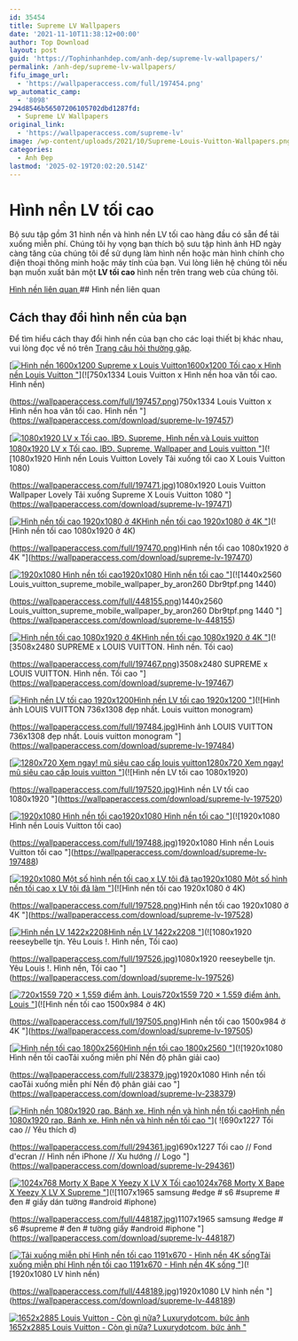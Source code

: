 ```yaml
---
id: 35454
title: Supreme LV Wallpapers
date: '2021-11-10T11:38:12+00:00'
author: Top Download
layout: post
guid: 'https://Tophinhanhdep.com/anh-dep/supreme-lv-wallpapers/'
permalink: /anh-dep/supreme-lv-wallpapers/
fifu_image_url:
  - 'https://wallpaperaccess.com/full/197454.png'
wp_automatic_camp:
  - '8098'
294d8546b56507206105702dbd1287fd:
  - Supreme LV Wallpapers
original_link:
  - 'https://wallpaperaccess.com/supreme-lv'
image: /wp-content/uploads/2021/10/Supreme-Louis-Vuitton-Wallpapers.png
categories:
  - Ảnh Đẹp
lastmod: '2025-02-19T20:02:20.514Z'
---
```

# Hình nền LV tối cao

Bộ sưu tập gồm 31 hình nền và hình nền LV tối cao hàng đầu có sẵn để tải xuống miễn phí. Chúng tôi hy vọng bạn thích bộ sưu tập hình ảnh HD ngày càng tăng của chúng tôi để sử dụng làm hình nền hoặc màn hình chính cho điện thoại thông minh hoặc máy tính của bạn. Vui lòng liên hệ chúng tôi nếu bạn muốn xuất bản một **LV tối cao** hình nền trên trang web của chúng tôi.

[Hình nền liên quan ](#related) ## Hình nền liên quan

## Cách thay đổi hình nền của bạn

Để tìm hiểu cách thay đổi hình nền của bạn cho các loại thiết bị khác nhau, vui lòng đọc về nó trên [Trang câu hỏi thường gặp](https://tophinhanhdep.com/faq/).

  
[[![Hình nền 1600x1200 Supreme x Louis Vuitton](https://wallpaperaccess.com/full/197454.png)1600x1200 Tối cao x Hình nền Louis Vuitton "](https://wallpaperaccess.com/download/supreme-lv-197454)](![750x1334 Louis Vuitton x Hình nền hoa văn tối cao.  Hình nền)

(https://wallpaperaccess.com/full/197457.png)750x1334 Louis Vuitton x Hình nền hoa văn tối cao. Hình nền "](https://wallpaperaccess.com/download/supreme-lv-197457)

[[![1080x1920 LV x Tối cao.  lB⅁.  Supreme, Hình nền và Louis vuitton](https://wallpaperaccess.com/full/22399.jpg)1080x1920 LV x Tối cao. lB⅁. Supreme, Wallpaper and Louis vuitton "](https://wallpaperaccess.com/download/supreme-lv-22399)](![1080x1920 Hình nền Louis Vuitton Lovely Tải xuống tối cao X Louis Vuitton 1080)

(https://wallpaperaccess.com/full/197471.jpg)1080x1920 Louis Vuitton Wallpaper Lovely Tải xuống Supreme X Louis Vuitton 1080 "](https://wallpaperaccess.com/download/supreme-lv-197471)

[[![Hình nền tối cao 1920x1080 ở 4K](https://wallpaperaccess.com/full/22409.png)Hình nền tối cao 1920x1080 ở 4K "](https://wallpaperaccess.com/download/supreme-lv-22409)](![Hình nền tối cao 1080x1920 ở 4K)

(https://wallpaperaccess.com/full/197470.png)Hình nền tối cao 1080x1920 ở 4K "](https://wallpaperaccess.com/download/supreme-lv-197470)

[[![1920x1080 Hình nền tối cao](https://wallpaperaccess.com/full/197476.jpg)1920x1080 Hình nền tối cao "](https://wallpaperaccess.com/download/supreme-lv-197476)](![1440x2560 Louis_vuitton_supreme_mobile_wallpaper_by_aron260 Dbr9tpf.png 1440)

(https://wallpaperaccess.com/full/448155.png)1440x2560 Louis\_vuitton\_supreme\_mobile\_wallpaper\_by\_aron260 Dbr9tpf.png 1440 "](https://wallpaperaccess.com/download/supreme-lv-448155)

[[![Hình nền tối cao 1080x1920 ở 4K](https://wallpaperaccess.com/full/197474.png)Hình nền tối cao 1080x1920 ở 4K "](https://wallpaperaccess.com/download/supreme-lv-197474)](![3508x2480 SUPREME x LOUIS VUITTON.  Hình nền.  Tối cao)

(https://wallpaperaccess.com/full/197467.png)3508x2480 SUPREME x LOUIS VUITTON. Hình nền. Tối cao "](https://wallpaperaccess.com/download/supreme-lv-197467)

[[![Hình nền LV tối cao 1920x1200](https://wallpaperaccess.com/full/197502.jpg)Hình nền LV tối cao 1920x1200 "](https://wallpaperaccess.com/download/supreme-lv-197502)](![Hình ảnh LOUIS VUITTON 736x1308 đẹp nhất.  Louis vuitton monogram)

(https://wallpaperaccess.com/full/197484.jpg)Hình ảnh LOUIS VUITTON 736x1308 đẹp nhất. Louis vuitton monogram "](https://wallpaperaccess.com/download/supreme-lv-197484)

[[![1280x720 Xem ngay!  mũ siêu cao cấp louis vuitton](https://wallpaperaccess.com/full/197507.jpg)1280x720 Xem ngay! mũ siêu cao cấp louis vuitton "](https://wallpaperaccess.com/download/supreme-lv-197507)](![Hình nền LV tối cao 1080x1920)

(https://wallpaperaccess.com/full/197520.jpg)Hình nền LV tối cao 1080x1920 "](https://wallpaperaccess.com/download/supreme-lv-197520)

[[![1920x1080 Hình nền tối cao](https://wallpaperaccess.com/full/197530.jpg)1920x1080 Hình nền tối cao "](https://wallpaperaccess.com/download/supreme-lv-197530)](![1920x1080 Hình nền Louis Vuitton tối cao)

(https://wallpaperaccess.com/full/197488.jpg)1920x1080 Hình nền Louis Vuitton tối cao "](https://wallpaperaccess.com/download/supreme-lv-197488)

[[![1920x1080 Một số hình nền tối cao x LV tôi đã tạo](https://wallpaperaccess.com/full/448167.png)1920x1080 Một số hình nền tối cao x LV tôi đã làm "](https://wallpaperaccess.com/download/supreme-lv-448167)](![Hình nền tối cao 1920x1080 ở 4K)

(https://wallpaperaccess.com/full/197528.png)Hình nền tối cao 1920x1080 ở 4K "](https://wallpaperaccess.com/download/supreme-lv-197528)

[[![Hình nền LV 1422x2208](https://wallpaperaccess.com/full/197495.jpg)Hình nền LV 1422x2208 "](https://wallpaperaccess.com/download/supreme-lv-197495)](![1080x1920 reeseybelle tjn.  Yêu Louis !.  Hình nền, Tối cao)

(https://wallpaperaccess.com/full/197526.jpg)1080x1920 reeseybelle tjn. Yêu Louis !. Hình nền, Tối cao "](https://wallpaperaccess.com/download/supreme-lv-197526)

[[![720x1559 720 × 1.559 điểm ảnh.  Louis](https://wallpaperaccess.com/full/355541.jpg)720x1559 720 × 1.559 điểm ảnh. Louis "](https://wallpaperaccess.com/download/supreme-lv-355541)](![Hình nền tối cao 1500x984 ở 4K)

(https://wallpaperaccess.com/full/197505.png)Hình nền tối cao 1500x984 ở 4K "](https://wallpaperaccess.com/download/supreme-lv-197505)

[[![Hình nền tối cao 1800x2560](https://wallpaperaccess.com/full/197556.jpg)Hình nền tối cao 1800x2560 "](https://wallpaperaccess.com/download/supreme-lv-197556)](![1920x1080 Hình nền tối caoTải xuống miễn phí Nền độ phân giải cao)

(https://wallpaperaccess.com/full/238379.jpg)1920x1080 Hình nền tối caoTải xuống miễn phí Nền độ phân giải cao "](https://wallpaperaccess.com/download/supreme-lv-238379)

[[![Hình nền 1080x1920 rap.  Bánh xe.  Hình nền và hình nền tối cao](https://wallpaperaccess.com/full/448180.jpg)Hình nền 1080x1920 rap. Bánh xe. Hình nền và hình nền tối cao "](https://wallpaperaccess.com/download/supreme-lv-448180)]( ![690x1227 Tối cao // Yêu thích d)

(https://wallpaperaccess.com/full/294361.jpg)690x1227 Tối cao // Fond d'ecran // Hình nền iPhone // Xu hướng // Logo "](https://wallpaperaccess.com/download/supreme-lv-294361)

[[![1024x768 Morty X Bape X Yeezy X LV X Tối cao](https://wallpaperaccess.com/full/448183.jpg)1024x768 Morty X Bape X Yeezy X LV X Supreme "](https://wallpaperaccess.com/download/supreme-lv-448183)](![1107x1965 samsung #edge # s6 #supreme # đen # giấy dán tường #android #iphone)

(https://wallpaperaccess.com/full/448187.jpg)1107x1965 samsung #edge # s6 #supreme # đen # tường giấy #android #iphone "](https://wallpaperaccess.com/download/supreme-lv-448187)

[[![Tải xuống miễn phí Hình nền tối cao 1191x670 - Hình nền 4K sống](https://wallpaperaccess.com/full/238365.jpg)Tải xuống miễn phí Hình nền tối cao 1191x670 - Hình nền 4K sống "](https://wallpaperaccess.com/download/supreme-lv-238365)](![1920x1080 LV hình nền)

(https://wallpaperaccess.com/full/448189.jpg)1920x1080 LV hình nền "](https://wallpaperaccess.com/download/supreme-lv-448189)

[![1652x2885 Louis Vuitton - Còn gì nữa?  Luxurydotcom.  bức ảnh](https://wallpaperaccess.com/full/448194.jpg)1652x2885 Louis Vuitton - Còn gì nữa? Luxurydotcom. bức ảnh "](https://wallpaperaccess.com/download/supreme-lv-448194)
